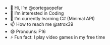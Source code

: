 - 👋 Hi, I’m @cortegaopefar
- 👀 I’m interested in Coding
- 🌱 I’m currently learning C# (Minimal API)
- 📫 How to reach me @atrox39
- 😄 Pronouns: F16
- ⚡ Fun fact: I play video games in my free time
